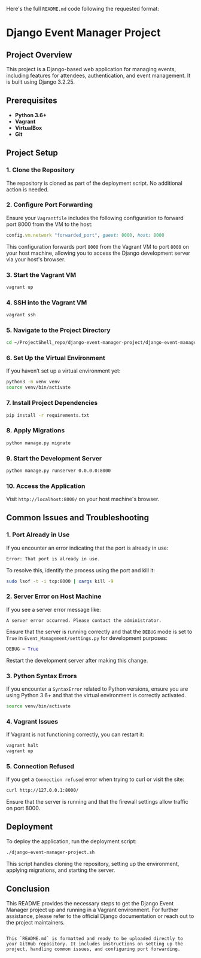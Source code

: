 Here's the full `README.md` code following the requested format:


# Django Event Manager Project

## Project Overview

This project is a Django-based web application for managing events, including features for attendees, authentication, and event management. It is built using Django 3.2.25.

## Prerequisites

- **Python 3.6+**
- **Vagrant**
- **VirtualBox**
- **Git**

## Project Setup

### 1. Clone the Repository
The repository is cloned as part of the deployment script. No additional action is needed.

### 2. Configure Port Forwarding

Ensure your `Vagrantfile` includes the following configuration to forward port 8000 from the VM to the host:

```ruby
config.vm.network "forwarded_port", guest: 8000, host: 8000
```

This configuration forwards port `8000` from the Vagrant VM to port `8000` on your host machine, allowing you to access the Django development server via your host's browser.

### 3. Start the Vagrant VM

```bash
vagrant up
```

### 4. SSH into the Vagrant VM

```bash
vagrant ssh
```

### 5. Navigate to the Project Directory

```bash
cd ~/ProjectShell_repo/django-event-manager-project/django-event-manager-project
```

### 6. Set Up the Virtual Environment

If you haven’t set up a virtual environment yet:

```bash
python3 -m venv venv
source venv/bin/activate
```

### 7. Install Project Dependencies

```bash
pip install -r requirements.txt
```

### 8. Apply Migrations

```bash
python manage.py migrate
```

### 9. Start the Development Server

```bash
python manage.py runserver 0.0.0.0:8000
```

### 10. Access the Application

Visit `http://localhost:8000/` on your host machine's browser.

## Common Issues and Troubleshooting

### 1. Port Already in Use

If you encounter an error indicating that the port is already in use:

```bash
Error: That port is already in use.
```

To resolve this, identify the process using the port and kill it:

```bash
sudo lsof -t -i tcp:8000 | xargs kill -9
```

### 2. Server Error on Host Machine

If you see a server error message like:

```plaintext
A server error occurred. Please contact the administrator.
```

Ensure that the server is running correctly and that the `DEBUG` mode is set to `True` in `Event_Management/settings.py` for development purposes:

```python
DEBUG = True
```

Restart the development server after making this change.

### 3. Python Syntax Errors

If you encounter a `SyntaxError` related to Python versions, ensure you are using Python 3.6+ and that the virtual environment is correctly activated.

```bash
source venv/bin/activate
```

### 4. Vagrant Issues

If Vagrant is not functioning correctly, you can restart it:

```bash
vagrant halt
vagrant up
```

### 5. Connection Refused

If you get a `Connection refused` error when trying to curl or visit the site:

```bash
curl http://127.0.0.1:8000/
```

Ensure that the server is running and that the firewall settings allow traffic on port 8000.

## Deployment

To deploy the application, run the deployment script:

```bash
./django-event-manager-project.sh
```

This script handles cloning the repository, setting up the environment, applying migrations, and starting the server.

## Conclusion

This README provides the necessary steps to get the Django Event Manager project up and running in a Vagrant environment. For further assistance, please refer to the official Django documentation or reach out to the project maintainers.
```

This `README.md` is formatted and ready to be uploaded directly to your GitHub repository. It includes instructions on setting up the project, handling common issues, and configuring port forwarding.
